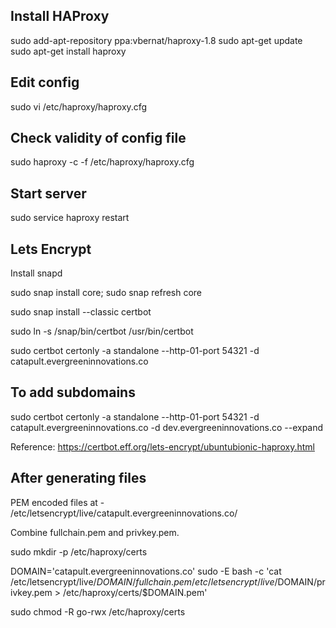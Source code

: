 ## Install HAProxy

sudo add-apt-repository ppa:vbernat/haproxy-1.8
sudo apt-get update
sudo apt-get install haproxy

## Edit config 
sudo vi /etc/haproxy/haproxy.cfg

## Check validity of config file
sudo haproxy -c -f /etc/haproxy/haproxy.cfg

## Start server
sudo service haproxy restart

## Lets Encrypt

Install snapd 

sudo snap install core; sudo snap refresh core

sudo snap install --classic certbot

sudo ln -s /snap/bin/certbot /usr/bin/certbot

sudo certbot certonly -a standalone --http-01-port 54321 -d catapult.evergreeninnovations.co 

## To add subdomains
sudo certbot certonly -a standalone --http-01-port 54321 -d catapult.evergreeninnovations.co -d dev.evergreeninnovations.co --expand



Reference: https://certbot.eff.org/lets-encrypt/ubuntubionic-haproxy.html

## After generating files

PEM encoded files at - /etc/letsencrypt/live/catapult.evergreeninnovations.co/

Combine fullchain.pem and privkey.pem.

sudo mkdir -p /etc/haproxy/certs

DOMAIN='catapult.evergreeninnovations.co' sudo -E bash -c 'cat /etc/letsencrypt/live/$DOMAIN/fullchain.pem /etc/letsencrypt/live/$DOMAIN/privkey.pem > /etc/haproxy/certs/$DOMAIN.pem'

sudo chmod -R go-rwx /etc/haproxy/certs
